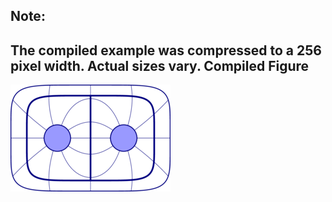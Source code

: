 Note:
-----

The compiled example was compressed to a 256
pixel width. Actual sizes vary.
Compiled Figure
---------------
![Example](Homotopy_Oval_with_Lines.png)
